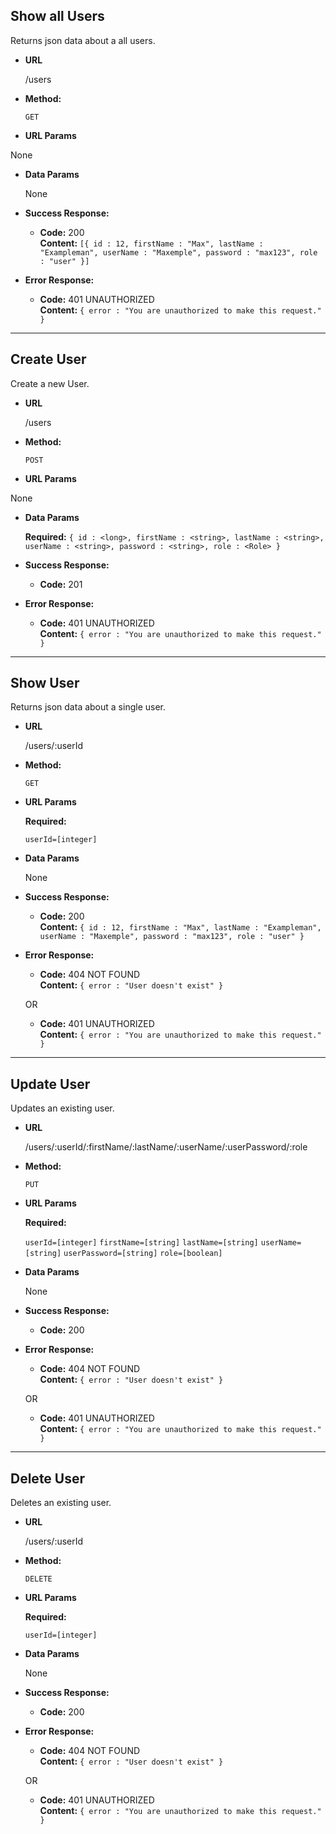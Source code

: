 **Show all Users**
----
  Returns json data about a all users.

* **URL**

  /users

* **Method:**

  `GET`
  
*  **URL Params**

  None

* **Data Params**

  None

* **Success Response:**

  * **Code:** 200 <br />
    **Content:** `[{ id : 12, firstName : "Max", lastName : "Exampleman", userName : "Maxemple", password : "max123", role : "user" }]`
 
* **Error Response:**

  * **Code:** 401 UNAUTHORIZED <br />
    **Content:** `{ error : "You are unauthorized to make this request." }`
    
-----------

**Create User**
----
  Create a new User.

* **URL**

  /users

* **Method:**

  `POST`
  
*  **URL Params**

  None

* **Data Params**

  **Required:**
  `{ id : <long>, firstName : <string>, lastName : <string>, userName : <string>, password : <string>, role : <Role> }`

* **Success Response:**

  * **Code:** 201 <br />
 
* **Error Response:**

  * **Code:** 401 UNAUTHORIZED <br />
    **Content:** `{ error : "You are unauthorized to make this request." }`
        
-----------

**Show User**
----
  Returns json data about a single user.

* **URL**

  /users/:userId

* **Method:**

  `GET`
  
*  **URL Params**

   **Required:**
 
   `userId=[integer]`

* **Data Params**

    None

* **Success Response:**

  * **Code:** 200 <br />
    **Content:** `{ id : 12, firstName : "Max", lastName : "Exampleman", userName : "Maxemple", password : "max123", role : "user" }`
 
* **Error Response:**

  * **Code:** 404 NOT FOUND <br />
    **Content:** `{ error : "User doesn't exist" }`

  OR

  * **Code:** 401 UNAUTHORIZED <br />
    **Content:** `{ error : "You are unauthorized to make this request." }`
    
-----------

**Update User**
----
  Updates an existing user.

* **URL**

  /users/:userId/:firstName/:lastName/:userName/:userPassword/:role

* **Method:**

  `PUT`
  
*  **URL Params**

   **Required:**
 
   `userId=[integer]`
   `firstName=[string]`
   `lastName=[string]`
   `userName=[string]`
   `userPassword=[string]`
   `role=[boolean]`

* **Data Params**

    None

* **Success Response:**

  * **Code:** 200 <br />
 
* **Error Response:**

  * **Code:** 404 NOT FOUND <br />
    **Content:** `{ error : "User doesn't exist" }`

  OR

  * **Code:** 401 UNAUTHORIZED <br />
    **Content:** `{ error : "You are unauthorized to make this request." }`
        
-----------

**Delete User**
----
  Deletes an existing user.

* **URL**

  /users/:userId

* **Method:**

  `DELETE`
  
*  **URL Params**

   **Required:**
 
   `userId=[integer]`

* **Data Params**

    None

* **Success Response:**

  * **Code:** 200 <br />
 
* **Error Response:**

  * **Code:** 404 NOT FOUND <br />
    **Content:** `{ error : "User doesn't exist" }`

  OR

  * **Code:** 401 UNAUTHORIZED <br />
    **Content:** `{ error : "You are unauthorized to make this request." }`
